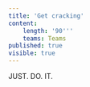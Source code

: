 ```yaml
---
title: 'Get cracking'
content:
    length: '90'''
    teams: Teams
published: true
visible: true
---
```


JUST. DO. IT.
